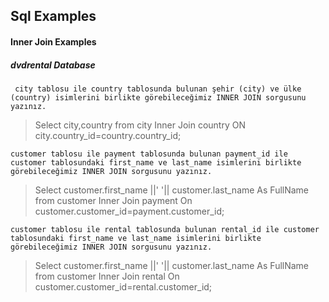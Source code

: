 ## Sql Examples



####  Inner Join Examples



##### dvdrental Database







```
 city tablosu ile country tablosunda bulunan şehir (city) ve ülke (country) isimlerini birlikte görebileceğimiz INNER JOIN sorgusunu yazınız.
```



> Select city,country from city Inner Join country ON city.country_id=country.country_id;



```
customer tablosu ile payment tablosunda bulunan payment_id ile customer tablosundaki first_name ve last_name isimlerini birlikte görebileceğimiz INNER JOIN sorgusunu yazınız.
```



> Select customer.first_name ||' '|| customer.last_name As FullName from customer Inner Join payment On customer.customer_id=payment.customer_id;



```
customer tablosu ile rental tablosunda bulunan rental_id ile customer tablosundaki first_name ve last_name isimlerini birlikte görebileceğimiz INNER JOIN sorgusunu yazınız.
```



> Select customer.first_name ||' '|| customer.last_name As FullName from customer Inner Join rental On customer.customer_id=rental.customer_id;